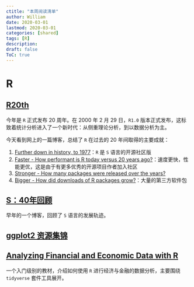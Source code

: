 ```yaml
---
ctitle: "本周阅读清单"
author: William
date: 2020-03-01
lastmod: 2020-03-01
categories: [shared]
tags: [R]
description: 
draft: false
ToC: true
---
```


# R

## [R20th](https://jozef.io/r921-happy-birthday-r/)

今年是 `R` 正式发布 20 周年。在 2000 年 2 月 29 日，`R1.0` 版本正式发布，这标致着统计分析进入了一个新时代：从侧重理论分析，到以数据分析为主。

今天看到网上的一篇博客，总结了 `R` 在过去的 20 年间取得的主要成就：

1.  [Further down in history, to 1977](https://jozef.io/r921-happy-birthday-r/#further-down-in-history-to-1977)：`R` 是 `S` 语言的开源社区版
2.  [Faster - How performant is R today versus 20 years ago?](https://jozef.io/r921-happy-birthday-r/#faster---how-performant-is-r-today-versus-20-years-ago)：速度更快，性能更优，这是由于有更多优秀的开源项目作者加入社区
3.  [Stronger - How many packages were released over the years?](https://jozef.io/r921-happy-birthday-r/#stronger---how-many-packages-were-released-over-the-years)
4.  [Bigger - How did downloads of R packages grow?](https://jozef.io/r921-happy-birthday-r/#bigger---how-did-downloads-of-r-packages-grow)：大量的第三方软件包

## [S：40年回顾](https://channel9.msdn.com/Events/useR-international-R-User-conference/useR2016/Forty-years-of-S/player)

早年的一个博客，回顾了 `S` 语言的发展轨迹。

## [ggplot2 资源集锦](https://github.com/erikgahner/awesome-ggplot2)

## [Analyzing Financial and Economic Data with R](https://www.msperlin.com/afedR/)

一个入门级别的教材，介绍如何使用 `R` 进行经济与金融的数据分析，主要围绕 `tidyverse` 套件工具展开。
